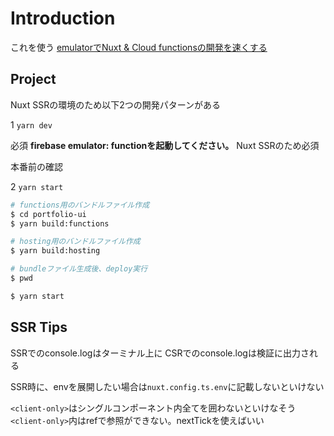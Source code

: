 # Introduction

これを使う
[emulatorでNuxt & Cloud functionsの開発を速くする](https://qiita.com/sendaiharu1/items/07e7ab11fc0755f3cbe6)

## Project

Nuxt SSRの環境のため以下2つの開発パターンがある

1 `yarn dev`

必須
**firebase emulator: functionを起動してください。**
Nuxt SSRのため必須

本番前の確認

2 `yarn start`

```sh
# functions用のバンドルファイル作成
$ cd portfolio-ui
$ yarn build:functions

# hosting用のバンドルファイル作成
$ yarn build:hosting

# bundleファイル生成後、deploy実行
$ pwd

$ yarn start
```

## SSR Tips

SSRでのconsole.logはターミナル上に
CSRでのconsole.logは検証に出力される

SSR時に、envを展開したい場合は`nuxt.config.ts.env`に記載しないといけない

`<client-only>`はシングルコンポーネント内全てを囲わないといけなそう
`<client-only>`内はrefで参照ができない。nextTickを使えばいい
